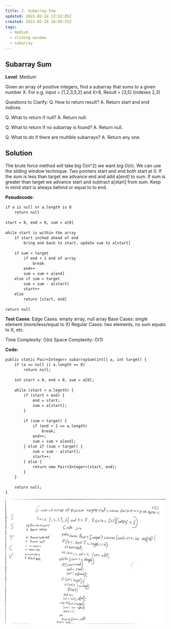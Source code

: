 ```yaml
---
title: 2. Subarray-Sum
updated: 2022-02-24 13:52:05Z
created: 2022-02-20 18:09:25Z
tags:
  - medium
  - sliding window
  - subarray
---
```


## Subarray Sum

**Level**: Medium

Given an array of positive integers, find a subarray that sums to a given number X.
For e.g, input = \[1,2,3,5,2\] and X=8, Result = \[3,5\] (indexes 2,3)

Questions to Clarify:
Q. How to return result?
A. Return start and end indices.

Q. What to return if null?
A. Return null.

Q. What to return if no subarray is found?
A. Return null.

Q. What to do if there are multible subarrays?
A. Return any one.

## Solution

The brute force method will take big O(n^2) we want big O(n).
We can use the sliding window technique. Two pointers start and end both start at 0. If the sum is less than target we advance end and add a\[end\] to sum. If sum is greater than target we advance start and subtract a\[start\] from sum. Keep in mind start is always behind or equal to to end.

**Pseudocode**:

```
if a is null or a.length is 0 
    return null
    
start = 0, end = 0, sum = a[0]

while start is within the array
    if start inched ahead of end
        bring end back to start, update sum to a[start]

    if sum < target
        if end + 1 end of array
            break
        end++
        sum = sum + a[end]
    else if sum > target
        sum = sum - a[start]
        start++
    else
        return [start, end]

return null
```

**Test Cases**:
Edge Cases: empty array, null array
Base Cases: single element (more/less/equal to X)
Regular Cases: two elements, no sum equals to X, etc.

Time Complexity: O(n)
Space Complexity: O(1)

**Code:**

```
public static Pair<Integer> subarraySum(int[] a, int target) {
    if (a == null || a.length == 0)
        return null;

    int start = 0, end = 0, sum = a[0];
    
    while (start < a.legnth) {
        if (start > end) {
            end = start;
            sum = a[start];
        }

        if (sum < target) {
            if (end + 1 == a.length)
                break;
            end++;
            sum = sum + a[end];
        } else if (sum > target) {
            sum = sum - a[start];
            start++;
        } else {
            return new Pair<Integer>(start, end);
        }
    }

    return null;
}
```


![SubarraySum.jpg](../../_resources/SubarraySum.jpg)

